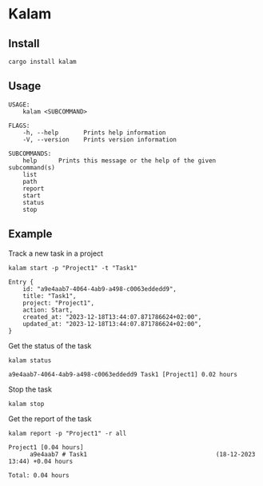 # Kalam

## Install
```
cargo install kalam
```

## Usage
```
USAGE:
    kalam <SUBCOMMAND>

FLAGS:
    -h, --help       Prints help information
    -V, --version    Prints version information

SUBCOMMANDS:
    help      Prints this message or the help of the given subcommand(s)
    list      
    path      
    report    
    start     
    status    
    stop
```

## Example
Track a new task in a project
```
kalam start -p "Project1" -t "Task1"

Entry {
    id: "a9e4aab7-4064-4ab9-a498-c0063eddedd9",
    title: "Task1",
    project: "Project1",
    action: Start,
    created_at: "2023-12-18T13:44:07.871786624+02:00",
    updated_at: "2023-12-18T13:44:07.871786624+02:00",
}
```

Get the status of the task
```
kalam status

a9e4aab7-4064-4ab9-a498-c0063eddedd9 Task1 [Project1] 0.02 hours
```

Stop the task
```
kalam stop
```

Get the report of the task
```
kalam report -p "Project1" -r all

Project1 [0.04 hours]
      a9e4aab7 # Task1                                    (18-12-2023 13:44) +0.04 hours

Total: 0.04 hours
```
